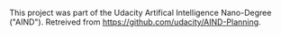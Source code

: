 This project was part of the Udacity Artifical Intelligence Nano-Degree ("AIND").   Retreived from https://github.com/udacity/AIND-Planning.
